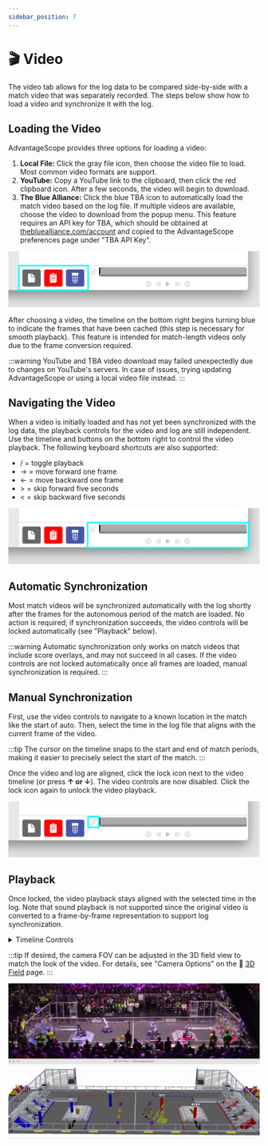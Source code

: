 ```yaml
---
sidebar_position: 7
---
```


# 🎬 Video

The video tab allows for the log data to be compared side-by-side with a match video that was separately recorded. The steps below show how to load a video and synchronize it with the log.

## Loading the Video

AdvantageScope provides three options for loading a video:

1. **Local File:** Click the gray file icon, then choose the video file to load. Most common video formats are support.
2. **YouTube:** Copy a YouTube link to the clipboard, then click the red clipboard icon. After a few seconds, the video will begin to download.
3. **The Blue Alliance:** Click the blue TBA icon to automatically load the match video based on the log file. If multiple videos are available, choose the video to download from the popup menu. This feature requires an API key for TBA, which should be obtained at [thebluealliance.com/account](https://www.thebluealliance.com/account) and copied to the AdvantageScope preferences page under "TBA API Key".

![Source chooser](./img/video-1.png)

After choosing a video, the timeline on the bottom right begins turning blue to indicate the frames that have been cached (this step is necessary for smooth playback). This feature is intended for match-length videos only due to the frame conversion required.

:::warning
YouTube and TBA video download may failed unexpectedly due to changes on YouTube's servers. In case of issues, trying updating AdvantageScope or using a local video file instead.
:::

## Navigating the Video

When a video is initially loaded and has not yet been synchronized with the log data, the playback controls for the video and log are still independent. Use the timeline and buttons on the bottom right to control the video playback. The following keyboard shortcuts are also supported:

- / = toggle playback
- → = move forward one frame
- ← = move backward one frame
- \> = skip forward five seconds
- < = skip backward five seconds

![Video controls](./img/video-2.png)

## Automatic Synchronization

Most match videos will be synchronized automatically with the log shortly after the frames for the autonomous period of the match are loaded. No action is required; if synchronization succeeds, the video controls will be locked automatically (see "Playback" below).

:::warning
Automatic synchronization only works on match videos that include score overlays, and may not succeed in all cases. If the video controls are not locked automatically once all frames are loaded, manual synchronization is required.
:::

## Manual Synchronization

First, use the video controls to navigate to a known location in the match like the start of auto. Then, select the time in the log file that aligns with the current frame of the video.

:::tip
The cursor on the timeline snaps to the start and end of match periods, making it easier to precisely select the start of the match.
:::

Once the video and log are aligned, click the lock icon next to the video timeline (or press **↑ or ↓**). The video controls are now disabled. Click the lock icon again to unlock the video playback.

![Lock button](./img/video-3.png)

## Playback

Once locked, the video playback stays aligned with the selected time in the log. Note that sound playback is not supported since the original video is converted to a frame-by-frame representation to support log synchronization.

<details>
<summary>Timeline Controls</summary>

The timeline is used to control playback and visualization. Clicking on the timeline selects a time, and right-clicking deselects it. The selected time is synchronized across all tabs, making it easy to quickly find this location in other views.

The green sections of the timeline indicate when the robot is autonomous, and the blue sections indicate when the robot is teleoperated.

To zoom, place the cursor over the timeline and scroll up or down. A range can also be selecting by clicking and dragging while holding `Shift`. Move left and right by scrolling horizontally (on supported devices), or by clicking and dragging on the timeline. When connected live, scrolling to the left unlocks from the current time, and scrolling all the way to the right locks to the current time again. Press `Ctrl+\` to zoom to the period where the robot is enabled.

![Timeline](./img/timeline.png)

</details>

:::tip
If desired, the camera FOV can be adjusted in the 3D field view to match the look of the video. For details, see "Camera Options" on the 👀 [3D Field](/tab-reference/3d-field) page.
:::

![Video snapshot with odometry](./img/video-4.png)

